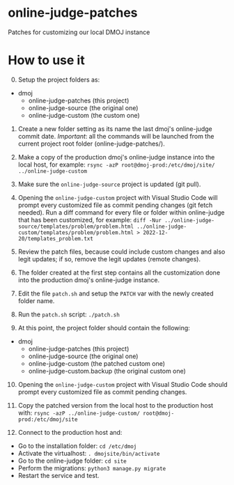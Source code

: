 # online-judge-patches
Patches for customizing our local DMOJ instance

# How to use it
0. Setup the project folders as:
  - dmoj
    - online-judge-patches (this project)
    - online-judge-source  (the original one)
    - online-judge-custom  (the custom one)

1. Create a new folder setting as its name the last dmoj's online-judge commit date. *Important*: all the commands will be launched from the current project root folder (online-judge-patches/).

2. Make a copy of the production dmoj's online-judge instance into the local host, for example: `rsync -azP root@dmoj-prod:/etc/dmoj/site/ ../online-judge-custom`

3. Make sure the `online-judge-source` project is updated (git pull).

4. Opening the `online-judge-custom` project with Visual Studio Code will prompt every customized file as commit pending changes (git fetch needed). Run a diff command for every file or folder within online-judge that has been customized, for example: `diff -Nur ../online-judge-source/templates/problem/problem.html ../online-judge-custom/templates/problem/problem.html > 2022-12-20/templates_problem.txt`

5. Review the patch files, because could include custom changes and also legit updates; if so, remove the legit updates (remote changes).

6. The folder created at the first step contains all the customization done into the production dmoj's online-judge instance.

7. Edit the file `patch.sh` and setup the `PATCH` var with the newly created folder name.

8. Run the `patch.sh` script: `./patch.sh`

9. At this point, the project folder should contain the following:
  - dmoj
    - online-judge-patches        (this project)
    - online-judge-source         (the original one)
    - online-judge-custom         (the patched custom one)
    - online-judge-custom.backup  (the original custom one)

10. Opening the `online-judge-custom` project with Visual Studio Code should prompt every customized file as commit pending changes.

11. Copy the patched version from the local host to the production host with: `rsync -azP ../online-judge-custom/ root@dmoj-prod:/etc/dmoj/site`

12. Connect to the production host and:
  - Go to the installation folder: `cd /etc/dmoj`
  - Activate the virtualhost: `. dmojsite/bin/activate`
  - Go to the online-judge folder: `cd site`
  - Perform the migrations: `python3 manage.py migrate`
  - Restart the service and test.